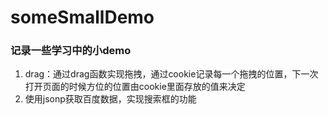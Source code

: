 # someSmallDemo
### 记录一些学习中的小demo

1. drag：通过drag函数实现拖拽，通过cookie记录每一个拖拽的位置，下一次打开页面的时候方位的位置由cookie里面存放的值来决定
2. 使用jsonp获取百度数据，实现搜索框的功能
